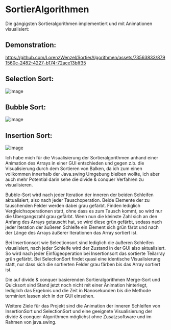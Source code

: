 # SortierAlgorithmen
Die gängigsten Sortieralgorithmen implementiert und mit Animationen visualisiert:

## Demonstration: 


https://github.com/LorenzWenzel/SortierAlgorithmen/assets/73563833/8791560c-2482-4227-b174-72ace13bff35



## Selection Sort: 

![image](https://github.com/LorenzWenzel/SortierAlgorithmen/assets/73563833/9e6927bc-cb7c-4f60-864d-0ff1e4c19c66)


## Bubble Sort: 

![image](https://github.com/LorenzWenzel/SortierAlgorithmen/assets/73563833/5c0d5e87-6118-4766-a577-af16c3d6396b)


## Insertion Sort: 

![image](https://github.com/LorenzWenzel/SortierAlgorithmen/assets/73563833/7ab4f1c9-d826-498c-ac2e-b171b54b01bc)



Ich habe mich für die Visualisierung der Sortieralgorithmen anhand einer Animation des Arrays in einer GUI entschieden und gegen z.b. die Visualisierung durch dem Sortieren von Balken, da ich zum einen vollkommen innerhalb der Java.swing Umgebung bleiben wollte, ich aber auch mehr Potential darin sehe die divide & conquer Verfahren zu visualisieren.

Bubble-Sort wird nach jeder Iteration der inneren der beiden Schleifen aktualisiert, also nach jeder Tauschoperation. Beide Elemente der zu tauschenden Felder 
werden dabei grau gefärbt. Finden lediglich Vergleichsoperationen statt, ohne dass es zum Tausch kommt, so wird nur die Übergangszahl grau gefärbt. Wenn nun die kleinste Zahl sich an den Anfang des Arrays getauscht hat, so wird diese grün gefärbt, sodass nach jeder Iteration der äußeren Schleife ein Element sich grün färbt und nach der Länge des Arrays äußerer Iterationen das Array sortiert ist.  

Bei Insertionsort wie Selectionsort sind lediglich die äußeren Schleifen visualisiert, nach jeder Schleife wird der Zustand in der GUI also aktualisiert. So wird nach jeder Einfügeoperation bei Insertionsort das sortierte Teilarray grün gefärbt. Bei SelectionSort findet quasi eine identische Visualisierung statt, nur dass sich die sortierten Felder grau färben bis das Array sortiert ist. 

Die auf divide & conquer basierenden Sortieralgorithmen Merge-Sort und Quicksort sind Stand jetzt noch nicht mit einer Animation hinterlegt, lediglich das Ergebnis und die Zeit in Nanosekunden bis die Methode terminiert lassen sich in der GUI einsehen.

Weitere Ziele für das Projekt sind die Animation der inneren Schleifen von InsertionSort und SelectionSort und eine geeignete Visualisierung der divide & conquer-Algorithmen möglichst ohne Zusatzsoftware und im Rahmen von java.swing.
